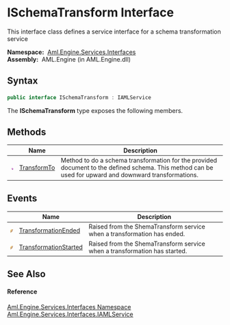 ISchemaTransform Interface
==========================
This interface class defines a service interface for a schema transformation service

  **Namespace:**  [Aml.Engine.Services.Interfaces][1]  
  **Assembly:**  AML.Engine (in AML.Engine.dll)

Syntax
------

```csharp
public interface ISchemaTransform : IAMLService
```

The **ISchemaTransform** type exposes the following members.


Methods
-------

                 | Name             | Description                                                                                                                                            
---------------- | ---------------- | ------------------------------------------------------------------------------------------------------------------------------------------------------ 
![Public method] | [TransformTo][2] | Method to do a schema transformation for the provided document to the defined schema. This method can be used for upward and downward transformations. 


Events
------

                | Name                       | Description                                                               
--------------- | -------------------------- | ------------------------------------------------------------------------- 
![Public event] | [TransformationEnded][3]   | Raised from the ShemaTransform service when a transformation has ended.   
![Public event] | [TransformationStarted][4] | Raised from the ShemaTransform service when a transformation has started. 


See Also
--------

#### Reference
[Aml.Engine.Services.Interfaces Namespace][1]  
[Aml.Engine.Services.Interfaces.IAMLService][5]  

[1]: ../README.md
[2]: TransformTo.md
[3]: TransformationEnded.md
[4]: TransformationStarted.md
[5]: ../IAMLService/README.md
[6]: https://www.automationml.org
[7]: ../../icons/logoShade.png
[Public method]: ../../icons/pubmethod.gif "Public method"
[Public event]: ../../icons/pubevent.gif "Public event"